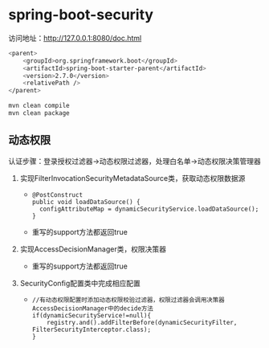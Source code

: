 # spring-boot-security

访问地址：http://127.0.0.1:8080/doc.html

```bash
<parent>
	<groupId>org.springframework.boot</groupId>
	<artifactId>spring-boot-starter-parent</artifactId>
	<version>2.7.0</version>
	<relativePath />
</parent>
	
mvn clean compile
mvn clean package
```

## 动态权限

认证步骤：登录授权过滤器->动态权限过滤器，处理白名单->动态权限决策管理器

1. 实现FilterInvocationSecurityMetadataSource类，获取动态权限数据源
   	- ```
      @PostConstruct
      public void loadDataSource() {
      	configAttributeMap = dynamicSecurityService.loadDataSource();
      }
      ```
    
    - 重写的support方法都返回true
    
2. 实现AccessDecisionManager类，权限决策器

      - 重写的support方法都返回true

3. SecurityConfig配置类中完成相应配置

      - ```
        //有动态权限配置时添加动态权限校验过滤器，权限过滤器会调用决策器AccessDecisionManager中的decide方法
        if(dynamicSecurityService!=null){
        	registry.and().addFilterBefore(dynamicSecurityFilter, FilterSecurityInterceptor.class);
        }
        ```


